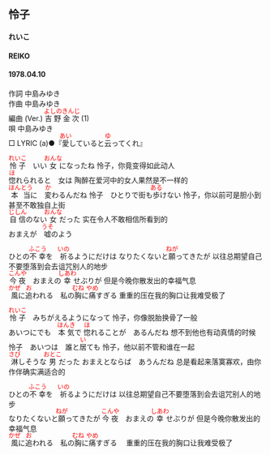 <style type="text/css">
	ruby{
	    ruby-position: over;
	}
	ruby > rt{font-size: 12px;color:red;}
	p{font:16px;font-size: '楷体'}
</style>
## 怜子
#### れいこ
#### REIKO
#### 1978.04.10


作詞         中島みゆき  
作曲         中島みゆき  
編曲 (Ver.)  <ruby><rb>吉野金次</rb><rp>(</rp><rt>よしのきんじ</rt><rp>)</rp></ruby> (1)  
唄           中島みゆき  
□ LYRIC (a)●『<ruby><rb>愛</rb><rp>(</rp><rt>あい</rt><rp>)</rp></ruby>していると<ruby><rb>云</rb><rp>(</rp><rt>ゆ</rt><rp>)</rp></ruby>ってくれ』　

<ruby><rb>怜子</rb><rp>(</rp><rt>れいこ</rt><rp>)</rp></ruby>　いい<ruby><rb>女</rb><rp>(</rp><rt>おんな</rt><rp>)</rp></ruby>になったね
怜子，你竟变得如此动人  
<ruby><rb>惚</rb><rp>(</rp><rt>ほ</rt><rp>)</rp></ruby>れられると　女は
陶醉在爱河中的女人果然是不一样的  
<ruby><rb>本当</rb><rp>(</rp><rt>ほんとう</rt><rp>)</rp></ruby>に　<ruby><rb>変</rb><rp>(</rp><rt>か</rt><rp>)</rp></ruby>わるんだね
怜子　ひとりで街も<ruby><rb>歩</rb><rp>(</rp><rt>ある</rt><rp>)</rp></ruby>けない
怜子，你以前可是胆小到甚至不敢独自上街  
<ruby><rb>自信</rb><rp>(</rp><rt>じしん</rt><rp>)</rp></ruby>のない<ruby><rb>女</rb><rp>(</rp><rt>おんな</rt><rp>)</rp></ruby>だった
实在令人不敢相信所看到的  
おまえが　<ruby><rb>嘘</rb><rp>(</rp><rt>うそ</rt><rp>)</rp></ruby>のよう

ひとの<ruby><rb>不幸</rb><rp>(</rp><rt>ふこう</rt><rp>)</rp></ruby>を　<ruby><rb>祈</rb><rp>(</rp><rt>いの</rt><rp>)</rp></ruby>るようにだけは
なりたくないと<ruby><rb>願</rb><rp>(</rp><rt>ねが</rt><rp>)</rp></ruby>ってきたが
以往总期望自己不要堕落到会去诅咒别人的地步  
<ruby><rb>今夜</rb><rp>(</rp><rt>こんや</rt><rp>)</rp></ruby>　おまえの<ruby><rb>幸</rb><rp>(</rp><rt>しあわ</rt><rp>)</rp></ruby>せぶりが
但是今晚你散发出的幸福气息  
<ruby><rb>風</rb><rp>(</rp><rt>かぜ</rt><rp>)</rp></ruby>に<ruby><rb>追</rb><rp>(</rp><rt>お</rt><rp>)</rp></ruby>われる　私の<ruby><rb>胸</rb><rp>(</rp><rt>むね</rt><rp>)</rp></ruby>に<ruby><rb>痛</rb><rp>(</rp><rt>やめ</rt><rp>)</rp></ruby>すぎる
重重的压在我的胸口让我难受极了  


<ruby><rb>怜子</rb><rp>(</rp><rt>れいこ</rt><rp>)</rp></ruby>　みちがえるようになって
怜子，你像脱胎换骨了一般  
あいつにでも　<ruby><rb>本気</rb><rp>(</rp><rt>ほんき</rt><rp>)</rp></ruby>で
<ruby><rb>惚</rb><rp>(</rp><rt>ほ</rt><rp>)</rp></ruby>れることが　あるんだね
想不到他也有动真情的时候  
怜子　あいつは　誰と<ruby><rb>居</rb><rp>(</rp><rt>い</rt><rp>)</rp></ruby>ても
怜子，他以前不管和谁在一起  
<ruby><rb>淋</rb><rp>(</rp><rt>さび</rt><rp>)</rp></ruby>しそうな<ruby><rb>男</rb><rp>(</rp><rt>おとこ</rt><rp>)</rp></ruby>だった
おまえとならば　あうんだね
总是看起来落寞寡欢，由你作伴确实满适合的  

ひとの<ruby><rb>不幸</rb><rp>(</rp><rt>ふこう</rt><rp>)</rp></ruby>を　<ruby><rb>祈</rb><rp>(</rp><rt>いの</rt><rp>)</rp></ruby>るようにだけは
以往总期望自己不要堕落到会去诅咒别人的地步  
なりたくないと<ruby><rb>願</rb><rp>(</rp><rt>ねが</rt><rp>)</rp></ruby>ってきたが
<ruby><rb>今夜</rb><rp>(</rp><rt>こんや</rt><rp>)</rp></ruby>　おまえの<ruby><rb>幸</rb><rp>(</rp><rt>しあわ</rt><rp>)</rp></ruby>せぶりが
但是今晚你散发出的幸福气息  
<ruby><rb>風</rb><rp>(</rp><rt>かぜ</rt><rp>)</rp></ruby>に<ruby><rb>追</rb><rp>(</rp><rt>お</rt><rp>)</rp></ruby>われる　私の<ruby><rb>胸</rb><rp>(</rp><rt>むね</rt><rp>)</rp></ruby>に<ruby><rb>痛</rb><rp>(</rp><rt>やめ</rt><rp>)</rp></ruby>すぎる　
重重的压在我的胸口让我难受极了  


　